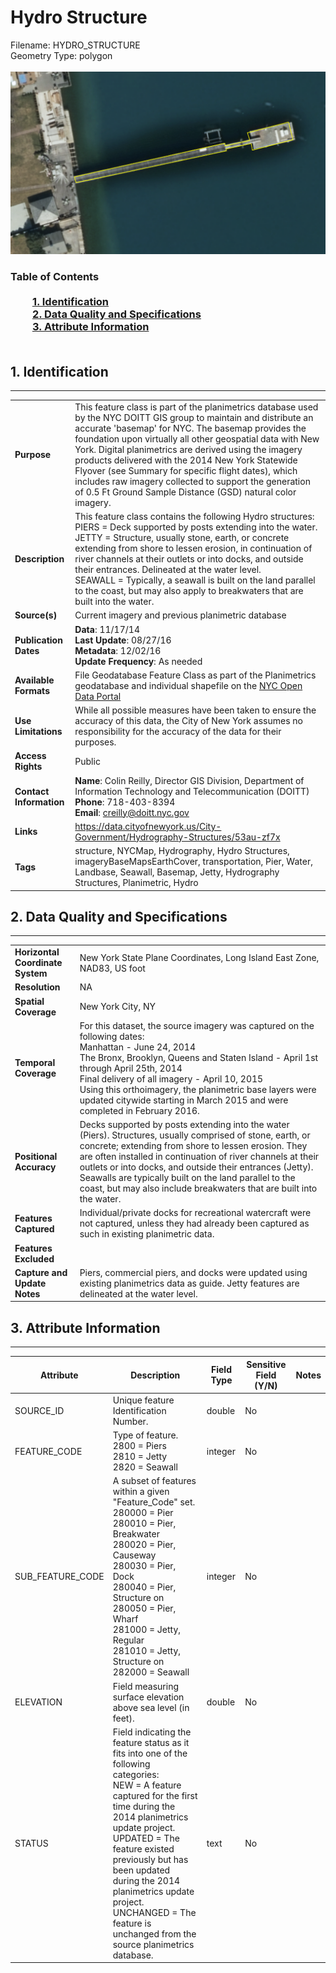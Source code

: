 # Hydro Structure
Filename: HYDRO_STRUCTURE<br>Geometry Type: polygon<br><br>![image](https://github.com/CityOfNewYork/nyc-planimetrics/raw/master/Images/FeatureViews/Pier.png)

### Table of Contents<br><br>&nbsp;&nbsp;&nbsp;&nbsp;&nbsp;&nbsp;&nbsp;&nbsp;&nbsp;[**1. Identification**](#1-identification)<br>&nbsp;&nbsp;&nbsp;&nbsp;&nbsp;&nbsp;&nbsp;&nbsp;&nbsp;[**2. Data Quality and Specifications**](#2-data-quality-and-specifications)<br>&nbsp;&nbsp;&nbsp;&nbsp;&nbsp;&nbsp;&nbsp;&nbsp;&nbsp;[**3. Attribute Information**](#3-attribute-information)<br><br>
## 1. Identification
---------------------------------------------
|     |     |
| --- | --- |
**Purpose** |This feature class is part of the planimetrics database used by the NYC DOITT GIS group to maintain and distribute an accurate 'basemap' for NYC. The basemap provides the foundation upon virtually all other geospatial data with New York. Digital planimetrics are derived using the imagery products delivered with the 2014 New York Statewide Flyover (see Summary for specific flight dates), which includes raw imagery collected to support the generation of 0.5 Ft Ground Sample Distance (GSD) natural color imagery. 
**Description** |This feature class contains the following Hydro structures:<br>PIERS = Deck supported by posts extending into the water.<br>JETTY = Structure, usually stone, earth, or concrete extending from shore to lessen erosion, in continuation of river channels at their outlets or into docks, and outside their entrances. Delineated at the water level.<br>SEAWALL = Typically, a seawall is built on the land parallel to the coast, but may also apply to breakwaters that are built into the water.
**Source(s)** |Current imagery and previous planimetric database
**Publication Dates** |**Data**: 11/17/14<br>**Last Update**: 08/27/16<br>**Metadata**: 12/02/16<br>**Update Frequency**: As needed
**Available Formats** |File Geodatabase Feature Class as part of the Planimetrics geodatabase and individual shapefile on the [NYC Open Data Portal](https://data.cityofnewyork.us/City-Government/Hydrography-Structures/53au-zf7x)
**Use Limitations** |While all possible measures have been taken to ensure the accuracy of this data, the City of New York assumes no responsibility for the accuracy of the data for their purposes.
**Access Rights** |Public
**Contact Information** |**Name**: Colin Reilly, Director GIS Division, Department of Information Technology and Telecommunication (DOITT)<br>**Phone**: 718-403-8394<br>**Email**: creilly@doitt.nyc.gov
**Links** |https://data.cityofnewyork.us/City-Government/Hydrography-Structures/53au-zf7x
**Tags** |structure, NYCMap, Hydrography, Hydro Structures, imageryBaseMapsEarthCover, transportation, Pier, Water, Landbase, Seawall, Basemap, Jetty, Hydrography Structures, Planimetric, Hydro
## 2. Data Quality and Specifications
---------------------------------------------
|     |     |
| --- | --- |
**Horizontal Coordinate System** |New York State Plane Coordinates, Long Island East Zone, NAD83, US foot
**Resolution** |NA
**Spatial Coverage** |New York City, NY
**Temporal Coverage** |For this dataset, the source imagery was captured on the following dates:<br>Manhattan - June 24, 2014<br>The Bronx, Brooklyn, Queens and Staten Island  - April 1st through April 25th, 2014<br>Final delivery of all imagery - April 10, 2015<br>Using this orthoimagery, the planimetric base layers were updated citywide starting in March 2015 and were completed in February 2016.
**Positional Accuracy** |Decks supported by posts extending into the water (Piers). Structures, usually comprised of stone, earth, or concrete; extending from shore to lessen erosion. They are often installed in continuation of river channels at their outlets or into docks, and outside their entrances (Jetty). Seawalls are typically built on the land parallel to the coast, but may also include breakwaters that are built into the water.
**Features Captured** |Individual/private docks for recreational watercraft were not captured, unless they had already been captured as such in existing planimetric data.
**Features Excluded** |
**Capture and Update Notes** |Piers, commercial piers, and docks were updated using existing planimetrics data as guide. Jetty features are delineated at the water level.
## 3. Attribute Information
---------------------------------------------
| Attribute | Description | Field Type | Sensitive Field (Y/N) | Notes| 
|------------ | ------------- | -------- | ----------- | ----------|
| SOURCE_ID | Unique feature Identification Number. | double | No
| FEATURE_CODE | Type of feature.<br>2800 = Piers<br>2810 = Jetty<br>2820 = Seawall | integer | No
| SUB_FEATURE_CODE | A subset of features within a given "Feature_Code" set.<br>280000 = Pier<br>280010 = Pier, Breakwater<br>280020 = Pier, Causeway<br>280030 = Pier, Dock<br>280040 = Pier, Structure on <br>280050 = Pier, Wharf<br>281000 = Jetty, Regular<br>281010 = Jetty, Structure on<br>282000 = Seawall | integer | No
| ELEVATION | Field measuring surface elevation above sea level (in feet).  | double | No
| STATUS | Field indicating the feature status as it fits into one of the following categories:<br>NEW = A feature captured for the first time during the 2014 planimetrics update project.<br>UPDATED = The feature existed previously but has been updated during the 2014 planimetrics update project.<br>UNCHANGED = The feature is unchanged from the source planimetrics database. | text | No
